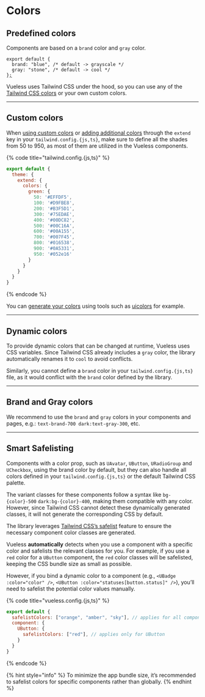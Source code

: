 # Colors

## Predefined colors

Components are based on a `brand` color and `gray` color.

<pre class="language-js" data-title="vueless.config.js"><code class="lang-js">export default {
  brand: "blue", /* default -> grayscale */
  gray: "stone", /* default -> cool */
}<a data-footnote-ref href="#user-content-fn-1">;</a>
</code></pre>

Vueless uses Tailwind CSS under the hood, so you can use any of the [Tailwind CSS colors](https://tailwindcss.com/docs/customizing-colors#color-palette-reference) or your own custom colors.

***

## Custom colors

When [using custom colors](https://tailwindcss.com/docs/customizing-colors#using-custom-colors) or [adding additional colors](https://tailwindcss.com/docs/customizing-colors#adding-additional-colors) through the `extend` key in your `tailwind.config.{js,ts}`, make sure to define all the shades from 50 to 950, as most of them are utilized in the Vueless components.

{% code title="tailwind.config.{js,ts}" %}
```js
export default {
  theme: {
    extend: {
      colors: {
        green: {
          50: '#EFFDF5',
          100: '#D9FBE8',
          200: '#B3F5D1',
          300: '#75EDAE',
          400: '#00DC82',
          500: '#00C16A',
          600: '#00A155',
          700: '#007F45',
          800: '#016538',
          900: '#0A5331',
          950: '#052e16'
        }
      }
    }
  }
}
```
{% endcode %}

You can [generate your colors](https://tailwindcss.com/docs/customizing-colors#generating-colors) using tools such as [uicolors](https://uicolors.app) for example.

***

## Dynamic colors <a href="#css-variables" id="css-variables"></a>

To provide dynamic colors that can be changed at runtime, Vueless uses CSS variables. Since Tailwind CSS already includes a `gray` color, the library automatically renames it to `cool` to avoid conflicts.&#x20;

Similarly, you cannot define a `brand` color in your `tailwind.config.{js,ts}` file, as it would conflict with the `brand` color defined by the library.

***

## Brand and Gray colors

We recommend to use the `brand` and `gray` colors in your components and pages, e.g.: `text-brand-700 dark:text-gray-300`, etc.

***

## Smart Safelisting

Components with a color prop, such as `UAvatar`, `UButton`, `URadioGroup` and `UCheckbox`, using the brand color by default, but they can also handle all colors defined in your `tailwind.config.{js,ts}` or the default Tailwind CSS palette.

The variant classes for these components follow a syntax like `bg-{color}-500` `dark:bg-{color}-400`, making them compatible with any color. However, since Tailwind CSS cannot detect these dynamically generated classes, it will not generate the corresponding CSS by default.

The library leverages [Tailwind CSS’s safelist](https://tailwindcss.com/docs/content-configuration#safelisting-classes) feature to ensure the necessary component color classes are generated.

Vueless **automatically** detects when you use a component with a specific color and safelists the relevant classes for you. For example, if you use a `red` color for a `UButton` component, the `red` color classes will be safelisted, keeping the CSS bundle size as small as possible.

However, if you bind a dynamic color to a component (e.g., `<UBadge :color="color" />`, `<UButton :color="statuses[button.status]" />`), you’ll need to safelist the potential color values manually.

{% code title="vueless.config.{js,ts}" %}
```js
export default {
  safelistColors: ["orange", "amber", "sky"], // applies for all components
  component: {
    UButton: {
      safelistColors: ["red"], // applies only for UButton
    }
  }
}
```
{% endcode %}

{% hint style="info" %}
To minimize the app bundle size, it’s recommended to safelist colors for specific components rather than globally.
{% endhint %}



[^1]: 
